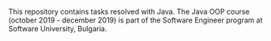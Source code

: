 This repository contains tasks resolved with Java. The Java OOP course (october 2019 - december 2019) is part of the Software Engineer program at Software University, Bulgaria.
